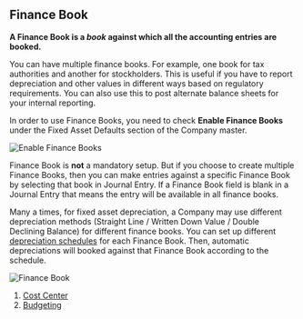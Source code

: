 ## Finance Book

**A Finance Book is a _book_ against which all the accounting entries are booked.**

You can have multiple finance books. For example, one book for tax authorities and another for stockholders. This is useful if you have to report depreciation and other values in different ways based on regulatory requirements. You can also use this to post alternate balance sheets for your internal reporting.

In order to use Finance Books, you need to check **Enable Finance Books** under the Fixed Asset Defaults section of the Company master.

![Enable Finance Books](https://docs.erpnext.com/files/Fixed%20Asset%20Defaults2858b5.png)

Finance Book is **not** a mandatory setup. But if you choose to create multiple Finance Books, then you can make entries against a specific Finance Book by selecting that book in Journal Entry. If a Finance Book field is blank in a Journal Entry that means the entry will be available in all finance books.

Many a times, for fixed asset depreciation, a Company may use different depreciation methods (Straight Line / Written Down Value / Double Declining Balance) for different finance books. You can set up different [depreciation schedules](https://docs.erpnext.com/docs/v13/user/manual/en/asset/asset-depreciation) for each Finance Book. Then, automatic depreciations will booked against that Finance Book according to the schedule.

![Finance Book](https://docs.erpnext.com/files/finance-book.png)

1.  [Cost Center](https://docs.erpnext.com/docs/v13/user/manual/en/accounts/cost-center)
2.  [Budgeting](https://docs.erpnext.com/docs/v13/user/manual/en/accounts/budgeting)